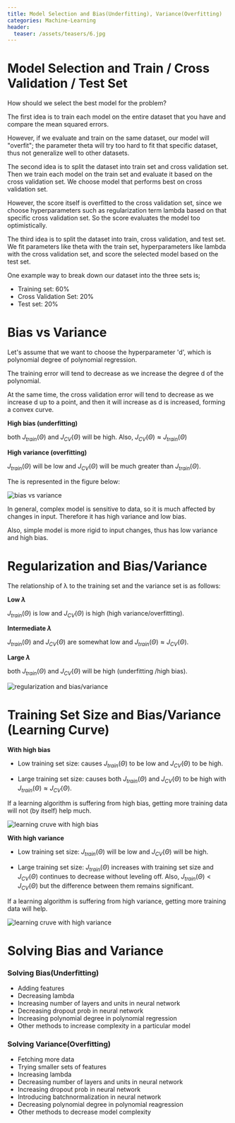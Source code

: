 ```yaml
---
title: Model Selection and Bias(Underfitting), Variance(Overfitting)
categories: Machine-Learning
header:
  teaser: /assets/teasers/6.jpg
---
```


# Model Selection and Train / Cross Validation / Test Set

How should we select the best model for the problem?

The first idea is to train each model on the entire dataset that you have and compare the mean squared errors.

However, if we evaluate and train on the same dataset, our model will "overfit"; the parameter theta will try too hard to fit that specific dataset, thus not generalize well to other datasets.

The second idea is to split the dataset into train set and cross validation set. Then we train each model on the train set and evaluate it based on the cross validation set. We choose model that performs best on cross validation set.

However, the score itself is overfitted to the cross validation set, since we choose hyperparameters such as regularization term lambda based on that specific cross validation set. So the score evaluates the model too optimistically.

The third idea is to split the dataset into train, cross validation, and test set. We fit parameters like theta with the train set, hyperparameters like lambda with the cross validation set, and score the selected model based on the test set.

One example way to break down our dataset into the three sets is;
* Training set: 60%
* Cross Validation Set: 20%
* Test set: 20%

# Bias vs Variance

Let's assume that we want to choose the hyperparameter 'd', which is polynomial degree of polynomial regression.

The training error will tend to decrease as we increase the degree d of the polynomial.

At the same time, the cross validation error will tend to decrease as we increase d up to a point, and then it will increase as d is increased, forming a convex curve.

**High bias (underfitting)**

both $J_{train}(\Theta)$ and $J_{CV}(\Theta)$ will be high.
Also, $J_{CV}(\Theta) \approx J_{train}(\Theta)$

**High variance (overfitting)**

$J_{train}(\Theta)$ will be low and $J_{CV}(\Theta)$ will be much greater than $J_{train}(\Theta)$.

The is represented in the figure below:

![bias vs variance](https://lh3.googleusercontent.com/nGhHGVbg5DZkZJ-uPt_7kECp9wVKymh7RiHy1I0VybEPlZKMWN7mziB7P0IPj7QQn1_b_mZzoaR96Inmz73c1hCs-0P4D7_oMYbcD5pzTHs5YlkcQLrNjeBaUZjnj0l51gZ_f7N1bg=w2400)

In general, complex model is sensitive to data, so it is much affected by changes in input. Therefore it has high variance and low bias.

Also, simple model is more rigid to input changes, thus has low variance and high bias.

# Regularization and Bias/Variance

The relationship of λ to the training set and the variance set is as follows:

**Low $\lambda$**

$J_{train}(\Theta)$ is low and $J_{CV}(\Theta)$ is high (high variance/overfitting).

**Intermediate $\lambda$**

$J_{train}(\Theta)$ and $J_{CV}(\Theta)$ are somewhat low and $J_{train}(\Theta) \approx J_{CV}(\Theta)$.

**Large $\lambda$**

both $J_{train}(\Theta)$ and $J_{CV}(\Theta)$ will be high (underfitting /high bias).

![regularization and bias/variance](https://lh3.googleusercontent.com/JK8cVsyJTc6I0h8cFCLRdHVQVRXGSs9DIRyYiaWtfZKVaNy_7i8FcnWmonyPaDkbWKZ3PuLGQgjjbPz-jXzRoVyYfnuyQ2-4p8W0s-PjE3Vqjphlrj5XBI5LwYRX97AxHRQfQ-_5zw=w2400)

# Training Set Size and Bias/Variance (Learning Curve)

**With high bias**

* Low training set size: causes $J_{train}(\Theta)$ to be low and $J_{CV}(\Theta)$ to be high.

* Large training set size: causes both $J_{train}(\Theta)$ and $J_{CV}(\Theta)$ to be high with $J_{train}(\Theta) \approx J_{CV}(\Theta)$.

If a learning algorithm is suffering from high bias, getting more training data will not (by itself) help much.

![learning cruve with high bias](https://lh3.googleusercontent.com/jTUhmx3zHXCxicsp0t_gQPpMZvrQuTI_bVnktJV1FeHAqRB_dApewK7lWg4yPX4P6-NM0UWXVl_u9BeBjlaPyXx1ujjEVIiNVJrPAzSdL5ElohPfcmawrKNTqah0o5H34Un1q3x5Pw=w2400)

**With high variance**

* Low training set size: $J_{train}(\Theta)$ will be low and $J_{CV}(\Theta)$ will be high.

* Large training set size: $J_{train}(\Theta)$ increases with training set size and $J_{CV}(\Theta)$ continues to decrease without leveling off. Also, $J_{train}(\Theta) < J_{CV}(\Theta)$ but the difference between them remains significant.

If a learning algorithm is suffering from high variance, getting more training data will help.

![learning cruve with high variance](https://lh3.googleusercontent.com/REH841lZ9PkosAmRsAvNoi6h7c6i8axlcvaCmCDXB96GeYewz-y6n5a7hnAepT_RCI5jEr4ndn6wCPUqJOH9GOWmhzkeTDTAcCVSpuh0syEcSNPZ4sk5okq-9AAO0hBGSUt_v-So5Q=w2400)

# Solving Bias and Variance

### Solving Bias(Underfitting)

* Adding features
* Decreasing lambda
* Increasing number of layers and units in neural network
* Decreasing dropout prob in neural network
* Increasing polynomial degree in polynomial regression
* Other methods to increase complexity in a particular model

### Solving Variance(Overfitting)

* Fetching more data
* Trying smaller sets of features
* Increasing lambda
* Decreasing number of layers and units in neural network
* Increasing dropout prob in neural network
* Introducing batchnormalization in neural network
* Decreasing polynomial degree in polynomial reagression
* Other methods to decrease model complexity
